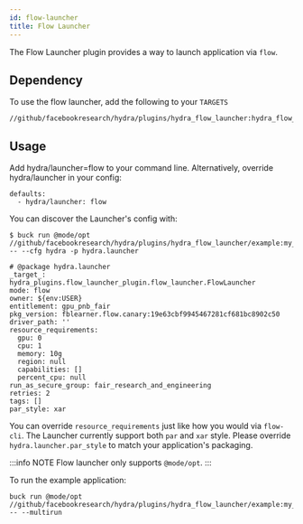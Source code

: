 ```yaml
---
id: flow-launcher
title: Flow Launcher
---
```


The Flow Launcher plugin provides a way to launch application via `flow`.

## Dependency
To use the flow launcher, add the following to your `TARGETS`
```commandline
//github/facebookresearch/hydra/plugins/hydra_flow_launcher:hydra_flow_launcher
```

## Usage
Add hydra/launcher=flow to your command line. Alternatively, override hydra/launcher in your config:
```commandline
defaults:
  - hydra/launcher: flow
```

You can discover the Launcher's config with:
```commandline
$ buck run @mode/opt  //github/facebookresearch/hydra/plugins/hydra_flow_launcher/example:my_app -- --cfg hydra -p hydra.launcher

# @package hydra.launcher
_target_: hydra_plugins.flow_launcher_plugin.flow_launcher.FlowLauncher
mode: flow
owner: ${env:USER}
entitlement: gpu_pnb_fair
pkg_version: fblearner.flow.canary:19e63cbf9945467281cf681bc8902c50
driver_path: ''
resource_requirements:
  gpu: 0
  cpu: 1
  memory: 10g
  region: null
  capabilities: []
  percent_cpu: null
run_as_secure_group: fair_research_and_engineering
retries: 2
tags: []
par_style: xar
```

You can override `resource_requirements` just like how you would via `flow-cli`.
The Launcher currently support both `par` and `xar` style. Please override `hydra.launcher.par_style` to match your application's packaging.


:::info NOTE
Flow launcher only supports `@mode/opt`.
:::

To run the example application:
```commandline
buck run @mode/opt  //github/facebookresearch/hydra/plugins/hydra_flow_launcher/example:my_app -- --multirun
```